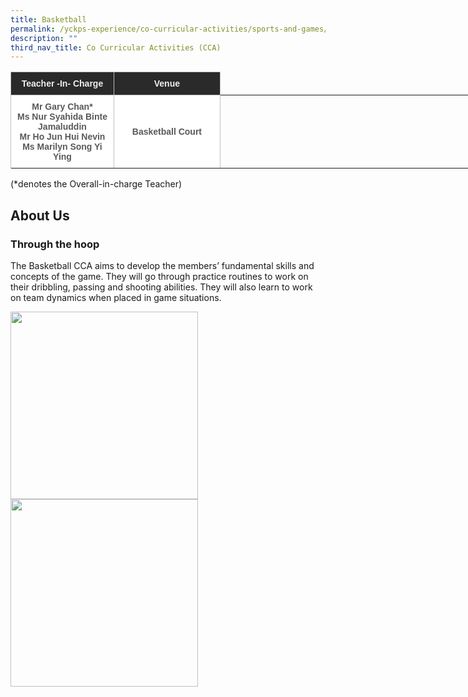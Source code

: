 ```yaml
---
title: Basketball
permalink: /yckps-experience/co-curricular-activities/sports-and-games/basketball/
description: ""
third_nav_title: Co Curricular Activities (CCA)
---
```

<style type="text/css">
.tg  {border-collapse:collapse;border-spacing:0;}
.tg td{border-color:black;border-style:solid;border-width:1px;font-family:Arial, sans-serif;font-size:14px;
  overflow:hidden;padding:10px 5px;word-break:normal;}
.tg th{border-color:black;border-style:solid;border-width:1px;font-family:Arial, sans-serif;font-size:14px;
  font-weight:normal;overflow:hidden;padding:10px 5px;word-break:normal;}
.tg .tg-12c9{background-color:#FFF;border-color:#c0c0c0;color:#58595B;font-weight:bold;text-align:center;vertical-align:top}
.tg .tg-qira{background-color:#FFF;border-color:#c0c0c0;color:#58595B;text-align:center;vertical-align:middle}
.tg .tg-8hqj{background-color:#2A2A2A;color:#EEE;font-weight:bold;text-align:center;vertical-align:top}
.tg .tg-lh01{background-color:#2A2A2A;border-color:#c0c0c0;color:#EEE;font-weight:bold;text-align:center;vertical-align:top}
.tg .tg-1hqx{background-color:#FFF;border-color:#c0c0c0;color:#58595B;font-weight:bold;text-align:center;vertical-align:middle}
</style>
<table class="tg" style="undefined;table-layout: fixed; width: 846px">
<colgroup>
<col style="width: 165.003906px">
<col style="width: 170.003906px">
<col style="width: 136.003906px">
<col style="width: 172.003906px">
<col style="width: 203.003906px">
</colgroup>
<thead>
  <tr>
    <th class="tg-lh01">Teacher -In- Charge </th>
    <th class="tg-lh01">Venue </th>
   
  </tr>
</thead>
<tbody>
  <tr>
    <td class="tg-12c9">Mr Gary Chan*<br>
Ms Nur Syahida Binte Jamaluddin<br>
Mr Ho Jun Hui Nevin<br>
Ms Marilyn Song Yi Ying
 </td>
    <td class="tg-1hqx">Basketball Court </td>
    </tr>
  <tr>
   </tr></tbody>
</table>

(\*denotes the Overall-in-charge Teacher)&nbsp;  

About Us
-----

 ### **Through the hoop**

The Basketball CCA aims to develop the members’ fundamental skills and concepts of the game. They will go through practice routines to work on their dribbling, passing and shooting abilities. They will also learn to work on team dynamics when placed in game situations.

<img src="/images/2023/CCA/basketball1%20-%20lovino%20villasin%20cruz.JPG" style="width:300px;height:auto;" align="center"><br>
<img src="/images/2023/CCA/basketball2%20-%20lovino%20villasin%20cruz.JPG" style="width:300px;height:auto;" align="center">